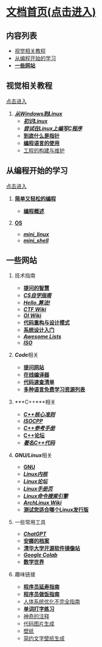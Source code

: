 # [**文档首页(点击进入)**](https://luoyebai.github.io/doc_html/)

## 内容列表
- [视觉相关教程](#视觉相关教程)
- [从编程开始的学习](#从编程开始的学习)
- [**一些网站**](#一些网站)


## 视觉相关教程

[点击进入](https://luoyebai.github.io/doc_html/视觉组教程/dist/index.html)

1. [***从Windows到Linux***](https://luoyebai.github.io/doc_html/视觉组教程/dist/index.html#/1)
    - [***初识Linux***](https://luoyebai.github.io/doc_html/视觉组教程/从Windows到Linux/初识linux/dist/index.html)
    - [***尝试在Linux上编写C程序***](https://luoyebai.github.io/doc_html/视觉组教程/从Windows到Linux/Linux上的C/dist/index.html)
    - [**到底什么是指针**](https://luoyebai.github.io/doc_html/视觉组教程/从Windows到Linux/从指针来理解程序的执行/dist/index.html)
    - [**编程语言的使用**](https://luoyebai.github.io/doc_html/视觉组教程/从Windows到Linux/编程语言的使用/dist/index.html)
    - [工程的构建与维护](https://luoyebai.github.io/doc_html/视觉组教程/从Windows到Linux/工程的构建与维护/dist/index.html)

## 从编程开始的学习

[点击进入](https://luoyebai.github.io/doc_html/从编程开始的学习/dist/index.html)

1. [**简单又轻松的编程**](https://luoyebai.github.io/doc_html/从编程开始的学习/dist/index.html#/1)
    - [**编程概述**](https://luoyebai.github.io/doc_html/从编程开始的学习/简单又轻松的编程/编程概述/dist/index.html)

2. [**OS**](https://luoyebai.github.io/doc_html/从编程开始的学习/dist/index.html#/2)
    - [***mini_linux***](https://luoyebai.github.io/doc_html/从编程开始的学习/OS/构建mini_linux/dist/index.html)
    - [***mini_shell***](https://luoyebai.github.io/doc_html/从编程开始的学习/OS/mini_sh/dist/index.html)

## 一些网站

1. 技术指南
    - [**提问的智慧**](https://github.com/ryanhanwu/How-To-Ask-Questions-The-Smart-Way/blob/main/README-zh_CN.md)
    - [***CS自学指南***](https://csdiy.wiki/)
    - [***Hello,算法!***](https://www.hello-algo.com/)
    - [***CTF Wiki***](https://ctf-wiki.org/)
    - [***OI Wiki***](https://oi-wiki.org/)
    - [**代码重构与设计模式**](https://refactoringguru.cn/)
    - [**系统设计入门**](https://github.com/donnemartin/system-design-primer)
    - [***Awesome Lists***](https://github.com/topics/awesome)
    - [***ISO***](https://www.iso.org/home.html)

2. ***Code***相关
    - [**提问网站**](https://stackoverflow.com/)
    - [**在线编译器**](https://godbolt.org/)
    - [**代码速查清单**](https://quickref.cn/)
    - [**多种语言免费学习资源列表**](https://github.com/EbookFoundation/free-programming-books/tree/main)

3. ***C++***相关
    - [***C++核心准则***](https://isocpp.github.io/CppCoreGuidelines/)
    - [***ISOCPP***](https://isocpp.org/)
    - [***C++参考手册***](https://zh.cppreference.com/w/%E9%A6%96%E9%A1%B5)
    - [**C++论坛**](https://cplusplus.com/forum/)
    - [***著名C++代码***](https://people.sc.fsu.edu/~jburkardt/cpp_src/cpp_src.html)

5. ***GNU/Linux***相关
    - [**GNU**](https://www.gnu.org/home.zh-cn.html)
    - [***Linux内核***](https://www.kernel.org/)
    - [***Linux论坛***](https://www.linux.org/)
    - [***Linux手册页***](https://www.man7.org/linux/man-pages/index.html)
    - [***Linux命令搜索引擎***](https://wangchujiang.com/linux-command/)
    - [***ArchLinux Wiki***](https://wiki.archlinuxcn.org/wiki/%E9%A6%96%E9%A1%B5)
    - [**测试您适合哪个Linux发行版**](https://distrochooser.de/zh-hans)

6. 一些常用工具
    - [***ChatGPT***](https://chat.openai.com/)
    - [**安娜的档案**](https://zh.annas-archive.org/)
    - [**清华大学开源软件镜像站**](https://mirrors.tuna.tsinghua.edu.cn/)
    - [***Google Colab***](https://colab.research.google.com/)
    - [**数学世界**](https://mathworld.wolfram.com/)

7. 趣味链接
    - [**程序员延寿指南**](https://github.com/geekan/HowToLiveLonger)
    - [**程序员做饭指南**](https://github.com/Anduin2017/HowToCook)
    - [人体系统优化不完全指南](https://github.com/zijie0/HumanSystemOptimization)
    - [**单词打字练习**](https://qwerty.kaiyi.cool/)
    - [神奇的注释](https://github.com/Blankj/awesome-comment)
    - [代码图片生成](https://carbon.now.sh/)
    - [壁纸](https://wallhaven.cc/)
    - [简约文字壁纸生成](https://pearmini.github.io/colorfu/#/editor)
